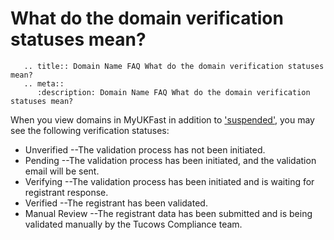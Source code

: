 # What do the domain verification statuses mean?

```eval_rst
   .. title:: Domain Name FAQ What do the domain verification statuses mean?
   .. meta::
      :description: Domain Name FAQ What do the domain verification statuses mean?
```

When you view domains in MyUKFast in addition to ['suspended'](/domains/domains/faqs/what-does-it-mean-if-my-domain-is-suspended), you may see the following verification statuses:

* Unverified --The validation process has not been initiated.
* Pending --The validation process has been initiated, and the validation email will be sent.
* Verifying --The validation process has been initiated and is waiting for registrant response.
* Verified --The registrant has been validated.
* Manual Review --The registrant data has been submitted and is being validated manually by the Tucows Compliance team.
